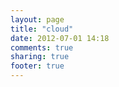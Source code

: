 ```yaml
---
layout: page
title: "cloud"
date: 2012-07-01 14:18
comments: true
sharing: true
footer: true
---
```

